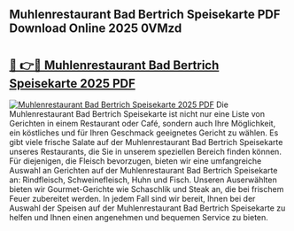 ## Muhlenrestaurant Bad Bertrich Speisekarte PDF Download Online 2025 0VMzd

# <h2><a href="http://gc5zwl.nevu.top/?p=Muhlenrestaurant+Bad+Bertrich+Speisekarte">🔗 👉🔴 Muhlenrestaurant Bad Bertrich Speisekarte 2025 PDF</a></h2>

[![Muhlenrestaurant Bad Bertrich Speisekarte 2025 PDF](https://i.imgur.com/dBaPXMq.png)](http://gc5zwl.nevu.top/?p=Muhlenrestaurant+Bad+Bertrich+Speisekarte)
Die Muhlenrestaurant Bad Bertrich Speisekarte ist nicht nur eine Liste von Gerichten in einem Restaurant oder Café, sondern auch Ihre Möglichkeit, ein köstliches und für Ihren Geschmack geeignetes Gericht zu wählen. Es gibt viele frische Salate auf der Muhlenrestaurant Bad Bertrich Speisekarte unseres Restaurants, die Sie in unserem speziellen Bereich finden können. Für diejenigen, die Fleisch bevorzugen, bieten wir eine umfangreiche Auswahl an Gerichten auf der Muhlenrestaurant Bad Bertrich Speisekarte an: Rindfleisch, Schweinefleisch, Huhn und Fisch. Unseren Auserwählten bieten wir Gourmet-Gerichte wie Schaschlik und Steak an, die bei frischem Feuer zubereitet werden. In jedem Fall sind wir bereit, Ihnen bei der Auswahl der Speisen auf der Muhlenrestaurant Bad Bertrich Speisekarte zu helfen und Ihnen einen angenehmen und bequemen Service zu bieten.
